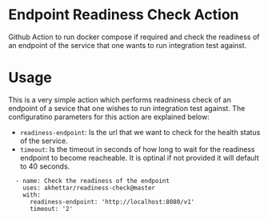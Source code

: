 # Endpoint Readiness Check Action

Github Action to run docker compose if required and check the readiness of an endpoint of the service that one wants to run integration test against.

# Usage

This is a very simple action which performs readniness check of an endpoint of a sevice that one wishes to run integration test against. The configuratino parameters for this action are explained below:

* `readiness-endpoint`: Is the url that we want to check for the health status of the service.
* `timeout`: Is the timeout in seconds of how long to wait for the readiness endpoint to become reacheable. It is optinal if not provided it will default to 40 seconds.


```
  - name: Check the readiness of the endpoint
    uses: akhettar/readiness-check@master
    with:
      readiness-endpoint: 'http://localhost:8080/v1' 
      timeout: '2' 
```        
